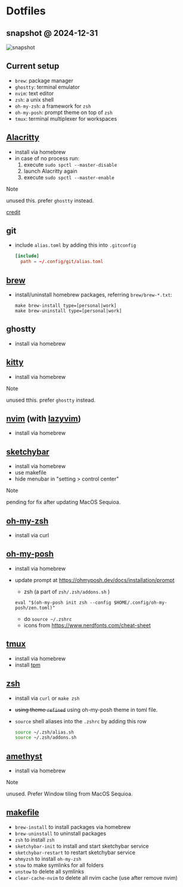 # Dotfiles

## snapshot @ 2024-12-31

![snapshot](./_img/Screenshot%202567-12-31%20at%204.18.45 PM.png)

## Current setup

- `brew`: package manager
- `ghostty`: terminal emulator
- `nvim`: text editor
- `zsh`: a unix shell
- `oh-my-zsh`: a framework for `zsh`
- `oh-my-posh`: prompt theme on top of `zsh`
- `tmux`: terminal multiplexer for workspaces

## [Alacritty](https://alacritty.org)

- install via homebrew
- in case of no process run:
  1. execute `sudo spctl --master-disable`
  1. launch Alacritty again
  1. execute `sudo spctl --master-enable`

> [!NOTE]
> unused this. prefer `ghostty` instead.

[credit](https://blog.chaitanyashahare.com/posts/11-how-to-install-alacritty-on-macos-ventura/)

## git

- include `alias.toml` by adding this into `.gitconfig`

  ```toml
  [include]
    path = ~/.config/git/alias.toml
  ```

## [brew](https://brew.sh)

- install/uninstall homebrew packages, referring `brew/brew-*.txt`:

  ```shell
  make brew-install type=[personal|work]
  make brew-uninstall type=[personal|work]
  ```

## ghostty

- install via homebrew

## [kitty](https://sw.kovidgoyal.net/kitty/)

- install via homebrew

> [!NOTE]
> unused tthis. prefer `ghostty` instead.

## [nvim](https://neovim.io) (with [lazyvim](https://www.lazyvim.org))

- install via homebrew

## [sketchybar](https://github.com/FelixKratz/SketchyBar)

- install via homebrew
- use makefile
- hide menubar in "setting > control center"

> [!NOTE]
> pending for fix after updating MacOS Sequioa.

## [oh-my-zsh](https://ohmyz.sh)

- install via curl

## [oh-my-posh](https://ohmyposh.dev/)

- install via homebrew
- update prompt at <https://ohmyposh.dev/docs/installation/prompt>

  - zsh (a part of `zsh/.zsh/addons.sh` )

  ```shell
  eval "$(oh-my-posh init zsh --config $HOME/.config/oh-my-posh/zen.toml)"
  ```

  - do `source ~/.zshrc`
  - icons from <https://www.nerdfonts.com/cheat-sheet>

## [tmux](https://github.com/tmux/tmux/wiki)

- install via homebrew
- install [tpm](https://github.com/tmux-plugins/tpm)

## [zsh](https://ohmyz.sh)

- install via `curl` or `make zsh`
- ~~using theme `refined`~~ using oh-my-posh theme in toml file.
- `source` shell aliases into the `.zshrc` by adding this row

  ```sh
  source ~/.zsh/alias.sh
  source ~/.zsh/addons.sh
  ```

## [amethyst](https://github.com/ianyh/Amethyst)

- install via homebrew

> [!NOTE]
> unused. Prefer Window tiling from MacOS Sequioa.

## [makefile](https://makefiletutorial.com/)

- `brew-install` to install packages via homebrew
- `brew-uninstall` to uninstall packages
- `zsh` to install `zsh`
- `sketchybar-init` to install and start sketchybar service
- `sketchybar-restart` to restart sketchybar service
- `ohmyzsh` to install `oh-my-zsh`
- `stow` to make symlinks for all folders
- `unstow` to delete all symlinks
- `clear-cache-nvim` to delete all nvim cache (use after remove nvim)
